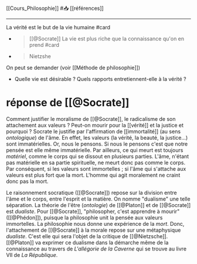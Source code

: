 [[Cours_Philosophie]] #📥 [[références]]

---
La vérité est le but de la vie humaine #card
- > [[@Socrate]]
La vie est plus riche que la connaissance qu'on en prend #card
- > Nietzshe

On peut se demander (voir [[Méthode de philosophie]])
- Quelle vie est désirable ? Quels rapports entretiennent-elle à la vérité ?
# réponse de [[@Socrate]]
Comment justifier le moralisme de [[@Socrate]], le radicalisme de son attachement aux valeurs ? Peut-on mourir pour la [[vérité]] et la justice et pourquoi ? Socrate le justifie par l'affirmation de [[immortalité]] (au sens *ontologique*) de l'âme. En effet, les valeurs (la vérité, la beauté, la justice...) sont immatérielles. Or,    nous le pensons. Si nous le pensons c'est que notre pensée est elle même immatérielle. Par ailleurs, ce qui meurt est toujours *matériel*, comme le corps qui se dissout en plusieurs parties. L'âme, n'étant pas matérielle en sa partie spirituelle, ne meurt donc pas comme le corps. Par conséquent, si les valeurs sont immortelles ; si l'âme qui s'attache aux valeurs est plus fort que la mort. L'homme qui agit moralement ne craint donc pas la mort. 

Le raisonnement socratique ([[@Socrate]]) repose sur la division entre l'âme et le corps, entre l'esprit et la matière. On nomme "dualisme" une telle séparation. La théorie de l'être (*ontologie*) de [[@Platon]] et de [[@Socrate]] est *dualiste*. Pour [[@Socrate]], "philosopher, c'est apprendre à mourir"([[@Phédon]]), puisque la philosophie unit la pensée aux valeurs immortelles. La philosophie nous donne une expérience de la *mort*. Donc, l'attachement de [[@Socrate]] à la morale repose sur une métaphysique *dualiste*. C'est elle qui sera l'objet de la critique de [[@Nietzsche]]. [[@Platon]] va exprimer ce dualisme dans la démarche même de la connaissance au travers de *L'allégorie de la Caverne* qui se trouve au livre VII de *La République*.